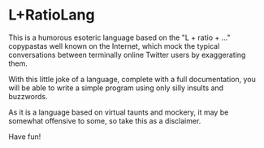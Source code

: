 # L+RatioLang

This is a humorous esoteric language based on the "L + ratio + ..." copypastas well known on the Internet,
which mock the typical conversations between terminally online Twitter users by exaggerating them.

With this little joke of a language, complete with a full documentation, you will be able to write a simple program using
only silly insults and buzzwords.

As it is a language based on virtual taunts and mockery, it may be somewhat offensive to some, so take this as a disclaimer.

Have fun!
